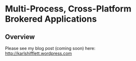 # Multi-Process, Cross-Platform Brokered Applications

## Overview

Please see my blog post (coming soon) here:  http://karlshifflett.wordpress.com
